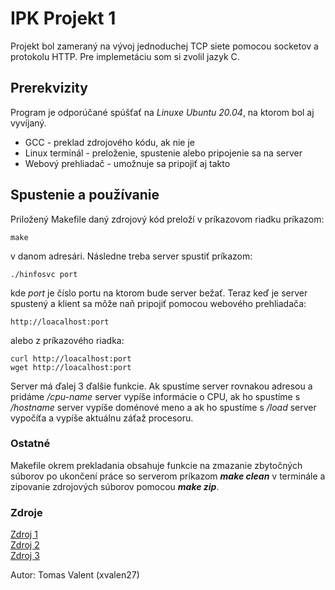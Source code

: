 # IPK Projekt 1
Projekt bol zameraný na vývoj jednoduchej TCP siete pomocou 
socketov a protokolu HTTP. Pre implemetáciu som si zvolil  jazyk C.

## Prerekvizity
Program je odporúčané spúšťať na *Linuxe Ubuntu 20.04*, na 
ktorom bol aj vyvíjaný.

* GCC - preklad zdrojového kódu, ak nie je
* Linux terminál - preloženie, spustenie alebo pripojenie 
    sa na server
* Webový prehliadač - umožnuje sa pripojiť aj takto


## Spustenie a používanie
Priložený Makefile daný zdrojový kód preloží v príkazovom riadku
príkazom:
````
make
````
v danom adresári. Následne treba server spustiť príkazom:
```
./hinfosvc port
```

kde *port* je číslo portu na ktorom bude server bežať.
Teraz keď je server spustený a klient sa môže naň pripojiť
pomocou webového prehliadača:
```
http://loacalhost:port
```
alebo z príkazového riadka:
```
curl http://loacalhost:port
wget http://loacalhost:port
```

Server má ďalej 3 ďalšie funkcie. Ak spustíme server rovnakou
adresou a pridáme */cpu-name* server vypíše informácie o CPU,
ak ho spustíme s */hostname* server vypíše doménové meno a
ak ho spustíme s */load* server vypočíťa a vypíše aktuálnu
záťaž procesoru.

### Ostatné
Makefile okrem prekladania obsahuje funkcie na zmazanie
zbytočných súborov po ukončení práce so serverom príkazom ***make
clean*** v terminále a zipovanie zdrojových súborov pomocou
***make zip***.

### Zdroje
[Zdroj 1](https://medium.com/from-the-scratch/http-server-what-do-you-need-to-know-to-build-a-simple-http-server-from-scratch-d1ef8945e4fa) <br/>
[Zdroj 2](https://www.binarytides.com/socket-programming-c-linux-tutorial/) <br/>
[Zdroj 3](https://www.youtube.com/watch?v=LtXEMwSG5-8&t=1079s) <br/>

Autor: Tomas Valent (xvalen27)